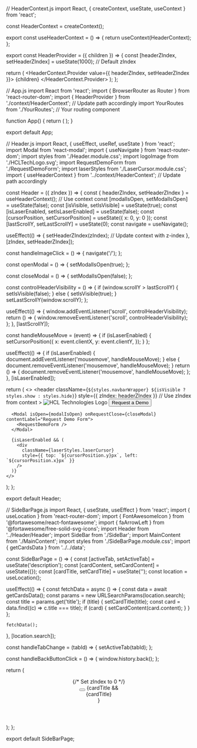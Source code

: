 // HeaderContext.js
import React, { createContext, useState, useContext } from 'react';

const HeaderContext = createContext();

export const useHeaderContext = () => {
  return useContext(HeaderContext);
};

export const HeaderProvider = ({ children }) => {
  const [headerZIndex, setHeaderZIndex] = useState(1000); // Default zIndex

  return (
    <HeaderContext.Provider value={{ headerZIndex, setHeaderZIndex }}>
      {children}
    </HeaderContext.Provider>
  );
};



// App.js
import React from 'react';
import { BrowserRouter as Router } from 'react-router-dom';
import { HeaderProvider } from './context/HeaderContext'; // Update path accordingly
import YourRoutes from './YourRoutes'; // Your routing component

function App() {
  return (
    <Router>
      <HeaderProvider>
        <YourRoutes />
      </HeaderProvider>
    </Router>
  );
}

export default App;



// Header.js
import React, { useEffect, useRef, useState } from 'react';
import Modal from 'react-modal';
import { useNavigate } from 'react-router-dom';
import styles from './Header.module.css';
import logoImage from './HCLTechLogo.svg';
import RequestDemoForm from './RequestDemoForm';
import laserStyles from './LaserCursor.module.css';
import { useHeaderContext } from '../context/HeaderContext'; // Update path accordingly

const Header = ({ zIndex }) => {
  const { headerZIndex, setHeaderZIndex } = useHeaderContext(); // Use context
  const [modalIsOpen, setModalIsOpen] = useState(false);
  const [isVisible, setIsVisible] = useState(true);
  const [isLaserEnabled, setIsLaserEnabled] = useState(false);
  const [cursorPosition, setCursorPosition] = useState({ x: 0, y: 0 });
  const [lastScrollY, setLastScrollY] = useState(0);
  const navigate = useNavigate();

  useEffect(() => {
    setHeaderZIndex(zIndex); // Update context with z-index
  }, [zIndex, setHeaderZIndex]);

  const handleImageClick = () => {
    navigate('/');
  };

  const openModal = () => {
    setModalIsOpen(true);
  };

  const closeModal = () => {
    setModalIsOpen(false);
  };

  const controlHeaderVisibility = () => {
    if (window.scrollY > lastScrollY) {
      setIsVisible(false);
    } else {
      setIsVisible(true);
    }
    setLastScrollY(window.scrollY);
  };

  useEffect(() => {
    window.addEventListener('scroll', controlHeaderVisibility);
    return () => {
      window.removeEventListener('scroll', controlHeaderVisibility);
    };
  }, [lastScrollY]);

  const handleMouseMove = (event) => {
    if (isLaserEnabled) {
      setCursorPosition({
        x: event.clientX,
        y: event.clientY,
      });
    }
  };

  useEffect(() => {
    if (isLaserEnabled) {
      document.addEventListener('mousemove', handleMouseMove);
    } else {
      document.removeEventListener('mousemove', handleMouseMove);
    }
    return () => {
      document.removeEventListener('mousemove', handleMouseMove);
    };
  }, [isLaserEnabled]);

  return (
    <>
      <header
        className={`${styles.navbarWrapper} ${isVisible ? styles.show : styles.hide}`}
        style={{ zIndex: headerZIndex }} // Use zIndex from context
      >
        <img
          src={logoImage}
          className={styles.logo}
          alt="HCL Technologies Logo"
          onClick={handleImageClick}
        />
        <button className={styles.demoButton} onClick={openModal}>
          Request a Demo
        </button>
      </header>

      <Modal isOpen={modalIsOpen} onRequestClose={closeModal} contentLabel="Request Demo Form">
        <RequestDemoForm />
      </Modal>

      {isLaserEnabled && (
        <div
          className={laserStyles.laserCursor}
          style={{ top: `${cursorPosition.y}px`, left: `${cursorPosition.x}px` }}
        />
      )}
    </>
  );
};

export default Header;



// SideBarPage.js
import React, { useState, useEffect } from 'react';
import { useLocation } from 'react-router-dom';
import { FontAwesomeIcon } from '@fortawesome/react-fontawesome';
import { faArrowLeft } from '@fortawesome/free-solid-svg-icons';
import Header from '../Header/Header';
import SideBar from './SideBar';
import MainContent from './MainContent';
import styles from './SideBarPage.module.css';
import { getCardsData } from '../../data';

const SideBarPage = () => {
  const [activeTab, setActiveTab] = useState('description');
  const [cardContent, setCardContent] = useState({});
  const [cardTitle, setCardTitle] = useState('');
  const location = useLocation();

  useEffect(() => {
    const fetchData = async () => {
      const data = await getCardsData();
      const params = new URLSearchParams(location.search);
      const title = params.get('title');
      if (title) {
        setCardTitle(title);
        const card = data.find((c) => c.title === title);
        if (card) {
          setCardContent(card.content);
        }
      }
    };

    fetchData();
  }, [location.search]);

  const handleTabChange = (tabId) => {
    setActiveTab(tabId);
  };

  const handleBackButtonClick = () => {
    window.history.back();
  };

  return (
    <div className={styles.sideBarPage}>
      <Header zIndex={0} /> {/* Set zIndex to 0 */}
      <div className={styles.header2}>
        <button onClick={handleBackButtonClick} className={styles.backButton}>
          <FontAwesomeIcon icon={faArrowLeft} />
        </button>
        {cardTitle && <div className={styles.cardTitle}>{cardTitle}</div>}
      </div>
      <div className={styles.contentWrapper}>
        <SideBar activeTab={activeTab} handleTabChange={handleTabChange} />
        <MainContent activeTab={activeTab} content={cardContent} />
      </div>
    </div>
  );
};

export default SideBarPage;

